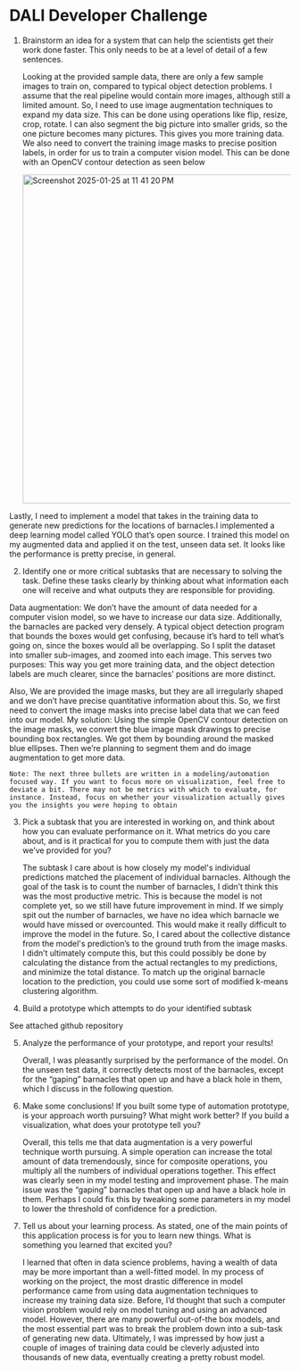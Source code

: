 # DALI Developer Challenge
1. Brainstorm an idea for a system that can help the scientists get their work done faster. This only needs to be at a level of detail of a few sentences. 

	Looking at the provided sample data, there are only a few sample images to train on, compared to typical object detection problems. I assume that the real pipeline would contain more images, although still a limited amount.
	So, I need to use image augmentation techniques to expand my data size. This can be done using operations like flip, resize, crop, rotate. I can also segment the big picture into smaller grids, so the one picture becomes many pictures. This gives you more training data.
	We also need to convert the training image masks to precise position labels, in order for us to train a computer vision model. This can be done with an OpenCV contour detection as seen below

	<img width="589" alt="Screenshot 2025-01-25 at 11 41 20 PM" src="https://github.com/user-attachments/assets/d153483d-5c8e-424f-82af-ff9d43a99fdf" />


Lastly, I need to implement a model that takes in the training data to generate new predictions for the locations of barnacles.I implemented a deep learning model called YOLO that’s open source. I trained this model on my augmented data and applied it on the test, unseen data set. It looks like the performance is pretty precise, in general.

2. Identify one or more critical subtasks that are necessary to solving the task. Define these tasks clearly by thinking about what information each one will receive and what outputs they are responsible for providing. 


Data augmentation: We don’t have the amount of data needed for a computer vision model, so we have to increase our data size. Additionally, the barnacles are packed very densely. A typical object detection program that bounds the boxes would get confusing, because it’s hard to tell what’s going on, since the boxes would all be overlapping. So I split the dataset into smaller sub-images, and zoomed into each image. This serves two purposes: This way you get more training data, and the object detection labels are much clearer, since the barnacles’ positions are more distinct.

Also, We are provided the image masks, but they are all irregularly shaped and we don’t have precise quantitative information about this. So, we first need to convert the image masks into precise label data that we can feed into our model.
My solution: Using the simple OpenCV contour detection on the image masks, we convert the blue image mask drawings to precise bounding box rectangles. We got them by bounding around the masked blue ellipses. Then we’re planning to segment them and do image augmentation to get more data.
    
    Note: The next three bullets are written in a modeling/automation focused way. If you want to focus more on visualization, feel free to deviate a bit. There may not be metrics with which to evaluate, for instance. Instead, focus on whether your visualization actually gives you the insights you were hoping to obtain
    
3. Pick a subtask that you are interested in working on, and think about how you can evaluate performance on it. What metrics do you care about, and is it practical for you to compute them with just the data we’ve provided for you?

	The subtask I care about is how closely my model's individual predictions matched the placement of individual barnacles. Although the goal of the task is to count the number of barnacles, I didn’t think this was the most productive metric. This is because the model is not complete yet, so we still have future improvement in mind. If we simply spit out the number of barnacles, we have no idea which barnacle we would have missed or overcounted. This would make it really difficult to improve the model in the future. So, I cared about the collective distance from the model's prediction’s to the ground truth from the image masks.
	I didn’t ultimately compute this, but this could possibly be done by calculating the distance from the actual rectangles to my predictions, and minimize the total distance. To match up the original barnacle location to the prediction, you could use some sort of modified k-means clustering algorithm.

4. Build a prototype which attempts to do your identified subtask

See attached github repository

5. Analyze the performance of your prototype, and report your results!
    
    Overall, I was pleasantly surprised by the performance of the model. On the unseen test data, it correctly detects most of the barnacles, except for the “gaping” barnacles that open up and have a black hole in them, which I discuss in the following question.
    
6. Make some conclusions! If you built some type of automation prototype, is your approach worth pursuing? What might work better? If you build a visualization, what does your prototype tell you?

	Overall, this tells me that data augmentation is a very powerful technique worth pursuing. A simple operation can increase the total amount of data tremendously, since for composite operations, you multiply all the numbers of individual operations together. This effect was clearly seen in my model testing and improvement phase.
	The main issue was the “gaping” barnacles that open up and have a black hole in them. Perhaps I could fix this by tweaking some parameters in my model to lower the threshold of confidence for a prediction.

7. Tell us about your learning process. As stated, one of the main points of this application process is for you to learn new things. What is something you learned that excited you?

	I learned that often in data science problems, having a wealth of data may be more important than a well-fitted model. In my process of working on the project, the most drastic difference in model performance came from using data augmentation techniques to increase my training data size. Before, I’d thought that such a computer vision problem would rely on model tuning and using an advanced model. However, there are many powerful out-of-the box models, and the most essential part was to break the problem down into a sub-task of generating new data.
	Ultimately, I was impressed by how just a couple of images of training data could be cleverly adjusted into thousands of new data, eventually creating a pretty robust model.

